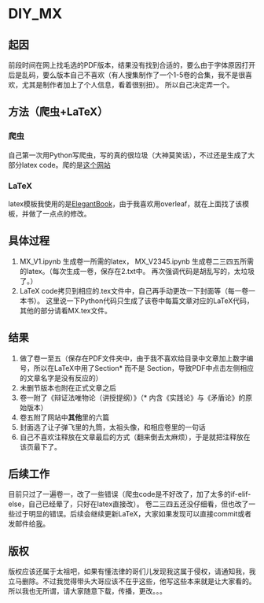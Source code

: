 # DIY_MX
## 起因
前段时间在网上找毛选的PDF版本，结果没有找到合适的，要么由于字体原因打开后是乱码，要么版本自己不喜欢（有人搜集制作了一个1-5卷的合集，我不是很喜欢，尤其是制作者加上了个人信息，看着很别扭）。 所以自己决定弄一个。
## 方法（爬虫+LaTeX）
### 爬虫
自己第一次用Python写爬虫，写的真的很垃圾（大神莫笑话），不过还是生成了大部分latex code。爬的是[这个网站](https://www.marxists.org/chinese/maozedong/index.htm)
### LaTeX
latex模板我使用的是[ElegantBook](https://www.overleaf.com/latex/templates/elegantbook-template/zpsrbmdsxrgy)，由于我喜欢用overleaf，就在上面找了该模板，并做了一点点的修改。
## 具体过程
1. MX_V1.ipynb 生成卷一所需的latex， MX_V2345.ipynb 生成卷二三四五所需的latex。（每次生成一卷，保存在2.txt中。 再次强调代码是胡乱写的，太垃圾了。）
2. LaTeX code拷贝到相应的.tex文件中，自己再手动更改一下封面等（每一卷一本书）。 这里说一下Python代码只生成了该卷中每篇文章对应的LaTeX代码，其他的部分请看MX.tex文件。
## 结果
1. 做了卷一至五（保存在PDF文件夹中，由于我不喜欢给目录中文章加上数字编号，所以在LaTeX中用了Section* 而不是 Section，导致PDF中点击左侧相应的文章名字是没有反应的）
2. 未删节版本也附在正式文章之后
3. 卷一附了《辩证法唯物论（讲授提纲）》（* 内含《实践论》与《矛盾论》的原始版本）
4. 卷五附了网站中**其他**里的六篇
5. 封面选了让子弹飞里的九筒，太祖头像，和相应卷里的一句话
6. 自己不喜欢注释放在文章最后的方式（翻来倒去太麻烦），于是就把注释放在该页最下了。
## 后续工作
目前只过了一遍卷一，改了一些错误（爬虫code是不好改了，加了太多的if-elif-else，自己已经晕了，只好在latex直接改）。 卷二三四五还没仔细看，但也改了一些过于明显的错误。后续会继续更新LaTeX，大家如果发现可以直接commit或者发邮件给[我](mailto:ningzhang0123@gmail.com)。
## 版权
版权应该还属于太祖吧，如果有懂法律的哥们儿发现我这属于侵权，请通知我，我立马删除。不过我觉得带头大哥应该不在乎这些，他写这些本来就是让大家看的。所以我也无所谓，请大家随意下载，传播，更改。。。

